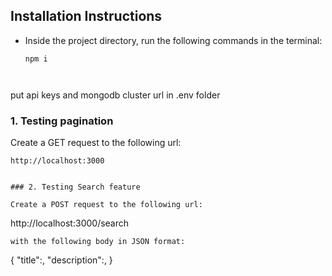 ## Installation Instructions

- Inside the project directory, run the following commands in the terminal:
  ```
  npm i



put api keys and mongodb cluster url in .env folder

### 1. Testing pagination

Create a GET request to the following url:
```
http://localhost:3000


### 2. Testing Search feature

Create a POST request to the following url:
```
http://localhost:3000/search
```
with the following body in JSON format:
```
{
    "title":<string-to-search>,
    "description":<string-to-search>,
}
```
